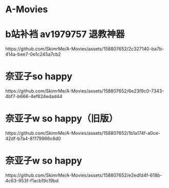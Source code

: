 # A-Movies
<h1>b站补裆 av1979757 退教神器</h1>
https://github.com/SkimrMe/A-Movies/assets/158807652/2c327140-ba7b-414a-bee7-0e1c245a7cb2

<h1>奈亚子so happy</h1>
https://github.com/SkimrMe/A-Movies/assets/158807652/6e23f9c0-7343-4bf7-b666-4ef624edad44

<h1>奈亚子w so happy（旧版）</h1>
https://github.com/SkimrMe/A-Movies/assets/158807652/1b1a174f-a0ce-42df-b7a4-81179966c6d0

<h1>奈亚子w so happy</h1>
https://github.com/SkimrMe/A-Movies/assets/158807652/e2edfd4f-618b-4c63-953f-f1acb19c19bd





